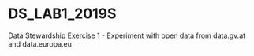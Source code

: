 # DS_LAB1_2019S
Data Stewardship Exercise 1 - Experiment with open data from data.gv.at and data.europa.eu

